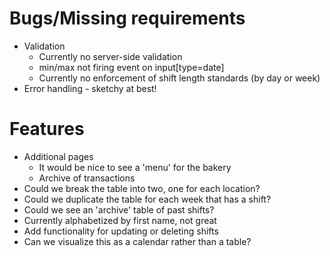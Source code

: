 # Bugs/Missing requirements
- Validation
	- Currently no server-side validation
	- min/max not firing event on input[type=date]
	- Currently no enforcement of shift length standards (by day or week)
- Error handling - sketchy at best!

# Features
- Additional pages
	- It would be nice to see a 'menu' for the bakery
	- Archive of transactions
- Could we break the table into two, one for each location?
- Could we duplicate the table for each week that has a shift?
- Could we see an 'archive' table of past shifts?
- Currently alphabetized by first name, not great
- Add functionality for updating or deleting shifts
- Can we visualize this as a calendar rather than a table?
